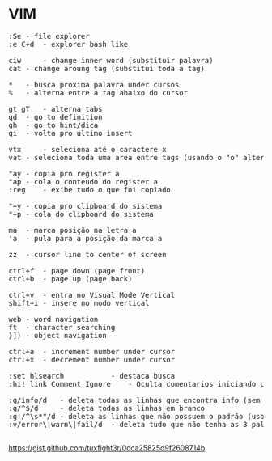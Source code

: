 # VIM

<pre>
:Se	- file explorer
:e C+d	- explorer bash like

ciw 	- change inner word (substituir palavra)
cat	- change aroung tag (substitui toda a tag)

* 	- busca proxima palavra under cursos
%	- alterna entre a tag abaixo do cursor

gt gT	- alterna tabs
gd	- go to definition
gh	- go to hint/dica
gi	- volta pro ultimo insert

vtx 	- seleciona até o caractere x
vat	- seleciona toda uma area entre tags (usando o "o" alterna entre incio e fim)

"ay	- copia pro register a
"ap	- cola o conteudo do register a
:reg	- exibe tudo o que foi copiado

"+y	- copia pro clipboard do sistema
"+p	- cola do clipboard do sistema

ma	- marca posição na letra a
'a	- pula para a posição da marca a

zz	- cursor line to center of screen

ctrl+f	- page down (page front)
ctrl+b	- page up (page back)

ctrl+v  - entra no Visual Mode Vertical
shift+i - insere no modo vertical

web	- word navigation
ft	- character searching
}])	- object navigation

ctrl+a  - increment number under cursor
ctrl+x	- decrement number under cursor

:set hlsearch			- destaca busca
:hi! link Comment Ignore	- Oculta comentarios iniciando com #

:g/info/d	- deleta todas as linhas que encontra info (sem o /d para exibir as listas selecionadas)
:g/^$/d		- deleta todas as linhas em branco
:g!/^\s*"/d	- deleta as linhas que não possuem o padrão (uso do ! para inverter a pesquisa)
:v/error\|warn\|fail/d	- deleta tudo que não tenha as 3 palavras
  
</pre>

https://gist.github.com/tuxfight3r/0dca25825d9f2608714b
